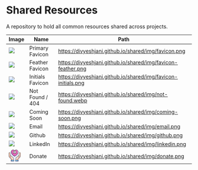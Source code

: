 # Shared Resources
A repository to hold all common resources shared across projects.

| Image                                                     | Name                  | Path                                                              |
| ----------------------------------------------------------| --------------------- | ----------------------------------------------------------------- |
| <img src='img/favicon.png' width='32' />                  | Primary Favicon       | https://divyeshjani.github.io/shared/img/favicon.png              |
| <img src='img/favicon-feather.png' width='32' />          | Feather Favicon       | https://divyeshjani.github.io/shared/img/favicon-feather.png      |
| <img src='img/favicon-initials.png' width='32' />         | Initials Favicon      | https://divyeshjani.github.io/shared/img/favicon-initials.png     |
| <img src='img/not-found.webp' width='32' >                | Not Found / 404       | https://divyeshjani.github.io/shared/img/not-found.webp           |
| <img src='img/coming-soon.png' width='32' >               | Coming Soon           | https://divyeshjani.github.io/shared/img/coming-soon.png          |
| <img src='img/email.png' width='32' >                     | Email                 | https://divyeshjani.github.io/shared/img/email.png                |
| <img src='img/github.png' width='32' >                    | Github                | https://divyeshjani.github.io/shared/img/github.png               |
| <img src='img/linkedin.png' width='32' >                  | LinkedIn              | https://divyeshjani.github.io/shared/img/linkedin.png             |
| <img src='img/donate.png' width='32'>                     | Donate                | https://divyeshjani.github.io/shared/img/donate.png               |
